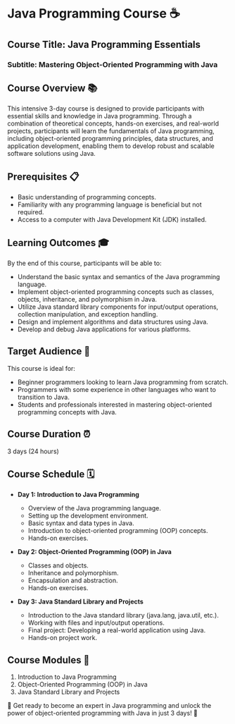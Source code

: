 # Java Programming Course ☕

## Course Title: Java Programming Essentials
### Subtitle: Mastering Object-Oriented Programming with Java

## Course Overview 📚
This intensive 3-day course is designed to provide participants with essential skills and knowledge in Java programming. Through a combination of theoretical concepts, hands-on exercises, and real-world projects, participants will learn the fundamentals of Java programming, including object-oriented programming principles, data structures, and application development, enabling them to develop robust and scalable software solutions using Java.

## Prerequisites 📋
- Basic understanding of programming concepts.
- Familiarity with any programming language is beneficial but not required.
- Access to a computer with Java Development Kit (JDK) installed.

## Learning Outcomes 🎓
By the end of this course, participants will be able to:
- Understand the basic syntax and semantics of the Java programming language.
- Implement object-oriented programming concepts such as classes, objects, inheritance, and polymorphism in Java.
- Utilize Java standard library components for input/output operations, collection manipulation, and exception handling.
- Design and implement algorithms and data structures using Java.
- Develop and debug Java applications for various platforms.

## Target Audience 🎯
This course is ideal for:
- Beginner programmers looking to learn Java programming from scratch.
- Programmers with some experience in other languages who want to transition to Java.
- Students and professionals interested in mastering object-oriented programming concepts with Java.

## Course Duration ⏰
3 days (24 hours)

## Course Schedule 🗓️
- **Day 1: Introduction to Java Programming**
  - Overview of the Java programming language.
  - Setting up the development environment.
  - Basic syntax and data types in Java.
  - Introduction to object-oriented programming (OOP) concepts.
  - Hands-on exercises.

- **Day 2: Object-Oriented Programming (OOP) in Java**
  - Classes and objects.
  - Inheritance and polymorphism.
  - Encapsulation and abstraction.
  - Hands-on exercises.

- **Day 3: Java Standard Library and Projects**
  - Introduction to the Java standard library (java.lang, java.util, etc.).
  - Working with files and input/output operations.
  - Final project: Developing a real-world application using Java.
  - Hands-on project work.

## Course Modules 📑
1. Introduction to Java Programming
2. Object-Oriented Programming (OOP) in Java
3. Java Standard Library and Projects

🚀 Get ready to become an expert in Java programming and unlock the power of object-oriented programming with Java in just 3 days! 🚀
